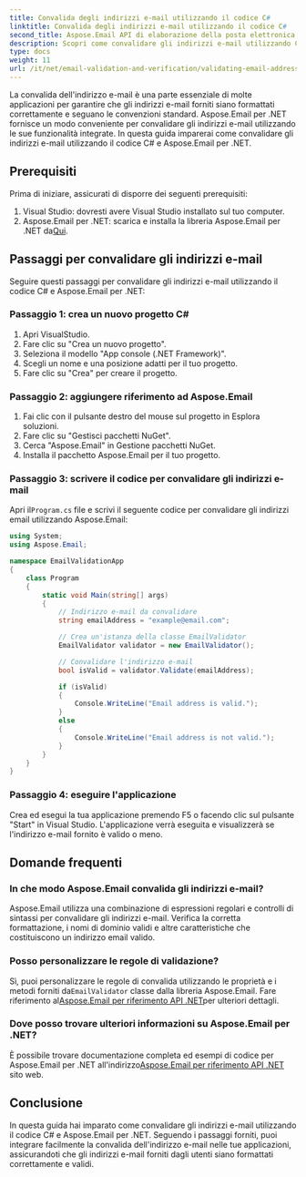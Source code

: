```yaml
---
title: Convalida degli indirizzi e-mail utilizzando il codice C#
linktitle: Convalida degli indirizzi e-mail utilizzando il codice C#
second_title: Aspose.Email API di elaborazione della posta elettronica .NET
description: Scopri come convalidare gli indirizzi e-mail utilizzando C# e Aspose.Email per .NET. Garantisci dati e-mail accurati nelle tue applicazioni.
type: docs
weight: 11
url: /it/net/email-validation-and-verification/validating-email-addresses-using-csharp-code/
---
```


La convalida dell'indirizzo e-mail è una parte essenziale di molte applicazioni per garantire che gli indirizzi e-mail forniti siano formattati correttamente e seguano le convenzioni standard. Aspose.Email per .NET fornisce un modo conveniente per convalidare gli indirizzi e-mail utilizzando le sue funzionalità integrate. In questa guida imparerai come convalidare gli indirizzi e-mail utilizzando il codice C# e Aspose.Email per .NET.

## Prerequisiti

Prima di iniziare, assicurati di disporre dei seguenti prerequisiti:

1. Visual Studio: dovresti avere Visual Studio installato sul tuo computer.
2.  Aspose.Email per .NET: scarica e installa la libreria Aspose.Email per .NET da[Qui](https://releases.aspose.com/email/net).

## Passaggi per convalidare gli indirizzi e-mail

Seguire questi passaggi per convalidare gli indirizzi e-mail utilizzando il codice C# e Aspose.Email per .NET:

### Passaggio 1: crea un nuovo progetto C#

1. Apri VisualStudio.
2. Fare clic su "Crea un nuovo progetto".
3. Seleziona il modello "App console (.NET Framework)".
4. Scegli un nome e una posizione adatti per il tuo progetto.
5. Fare clic su "Crea" per creare il progetto.

### Passaggio 2: aggiungere riferimento ad Aspose.Email

1. Fai clic con il pulsante destro del mouse sul progetto in Esplora soluzioni.
2. Fare clic su "Gestisci pacchetti NuGet".
3. Cerca "Aspose.Email" in Gestione pacchetti NuGet.
4. Installa il pacchetto Aspose.Email per il tuo progetto.

### Passaggio 3: scrivere il codice per convalidare gli indirizzi e-mail

 Apri il`Program.cs` file e scrivi il seguente codice per convalidare gli indirizzi email utilizzando Aspose.Email:

```csharp
using System;
using Aspose.Email;

namespace EmailValidationApp
{
    class Program
    {
        static void Main(string[] args)
        {
            // Indirizzo e-mail da convalidare
            string emailAddress = "example@email.com";

            // Crea un'istanza della classe EmailValidator
            EmailValidator validator = new EmailValidator();

            // Convalidare l'indirizzo e-mail
            bool isValid = validator.Validate(emailAddress);

            if (isValid)
            {
                Console.WriteLine("Email address is valid.");
            }
            else
            {
                Console.WriteLine("Email address is not valid.");
            }
        }
    }
}
```

### Passaggio 4: eseguire l'applicazione

Crea ed esegui la tua applicazione premendo F5 o facendo clic sul pulsante "Start" in Visual Studio. L'applicazione verrà eseguita e visualizzerà se l'indirizzo e-mail fornito è valido o meno.

## Domande frequenti

### In che modo Aspose.Email convalida gli indirizzi e-mail?

Aspose.Email utilizza una combinazione di espressioni regolari e controlli di sintassi per convalidare gli indirizzi e-mail. Verifica la corretta formattazione, i nomi di dominio validi e altre caratteristiche che costituiscono un indirizzo email valido.

### Posso personalizzare le regole di validazione?

 Sì, puoi personalizzare le regole di convalida utilizzando le proprietà e i metodi forniti da`EmailValidator` classe dalla libreria Aspose.Email. Fare riferimento al[Aspose.Email per riferimento API .NET](https://reference.aspose.com/email/net/aspose.email/tools/emailvalidator)per ulteriori dettagli.

### Dove posso trovare ulteriori informazioni su Aspose.Email per .NET?

 È possibile trovare documentazione completa ed esempi di codice per Aspose.Email per .NET all'indirizzo[Aspose.Email per riferimento API .NET](https://reference.aspose.com/email/net) sito web.

## Conclusione

In questa guida hai imparato come convalidare gli indirizzi e-mail utilizzando il codice C# e Aspose.Email per .NET. Seguendo i passaggi forniti, puoi integrare facilmente la convalida dell'indirizzo e-mail nelle tue applicazioni, assicurandoti che gli indirizzi e-mail forniti dagli utenti siano formattati correttamente e validi.
